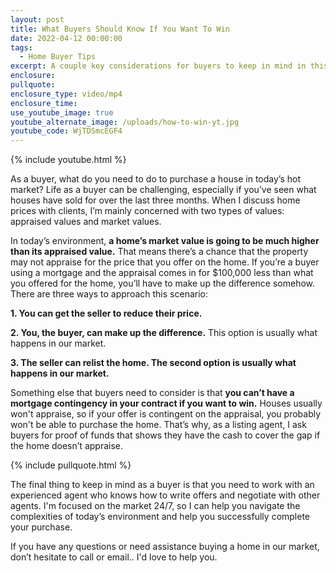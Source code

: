```yaml
---
layout: post
title: What Buyers Should Know If You Want To Win
date: 2022-04-12 00:00:00
tags:
  - Home Buyer Tips
excerpt: A couple key considerations for buyers to keep in mind in this market.
enclosure:
pullquote:
enclosure_type: video/mp4
enclosure_time:
use_youtube_image: true
youtube_alternate_image: /uploads/how-to-win-yt.jpg
youtube_code: WjTDSmcEGF4
---
```

{% include youtube.html %}

As a buyer, what do you need to do to purchase a house in today’s hot market? Life as a buyer can be challenging, especially if you’ve seen what houses have sold for over the last three months. When I discuss home prices with clients, I’m mainly concerned with two types of values: appraised values and market values.&nbsp;

In today’s environment, **a home’s market value is going to be much higher than its appraised value.** That means there’s a chance that the property may not appraise for the price that you offer on the home. If you’re a buyer using a mortgage and the appraisal comes in for $100,000 less than what you offered for the home, you’ll have to make up the difference somehow. There are three ways to approach this scenario:&nbsp;

**1\. You can get the seller to reduce their price.**

**2\. You, the buyer, can make up the difference.** This option is usually what happens in our market.

**3\. The seller can relist the home. The second option is usually what happens in our market.**

Something else that buyers need to consider is that **you can’t have a mortgage contingency in your contract if you want to win.** Houses usually won't appraise, so if your offer is contingent on the appraisal, you probably won't be able to purchase the home. That’s why, as a listing agent, I ask buyers for proof of funds that shows they have the cash to cover the gap if the home doesn’t appraise.

{% include pullquote.html %}

The final thing to keep in mind as a buyer is that you need to work with an experienced agent who knows how to write offers and negotiate with other agents. I'm focused on the market 24/7, so I can help you navigate the complexities of today’s environment and help you successfully complete your purchase.

If you have any questions or need assistance buying a home in our market, don’t hesitate to call or email.. I'd love to help you.
